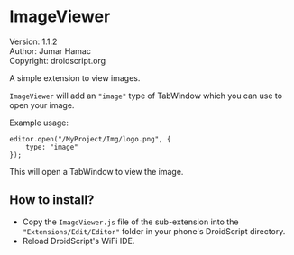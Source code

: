 # ImageViewer

Version: 1.1.2<br>
Author: Jumar Hamac<br>
Copyright: droidscript.org

A simple extension to view images.

`ImageViewer` will add an `"image"` type of TabWindow which you can use to open your image.

Example usage:

```
editor.open("/MyProject/Img/logo.png", {
	type: "image"
});
```

This will open a TabWindow to view the image.

## How to install?

- Copy the `ImageViewer.js` file of the sub-extension into the `"Extensions/Edit/Editor"` folder in your phone's DroidScript directory.
- Reload DroidScript's WiFi IDE.